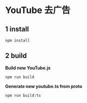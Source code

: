 # YouTube 去广告

## 1 install

```
npm install
```

## 2 build

**Build new YouTube.js**

```
npm run build
```

**Generate new youtube.ts from proto**

```
npm run build:ts
```
